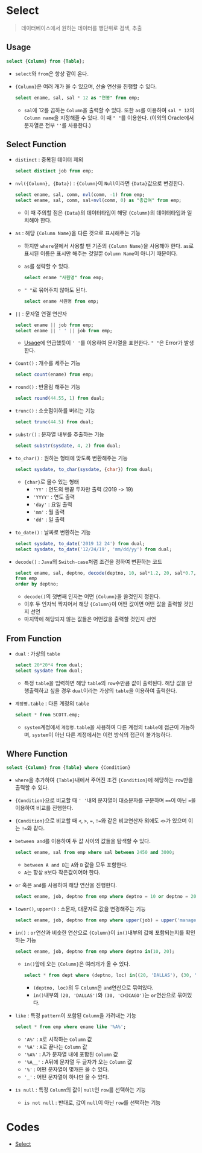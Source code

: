 # Select

> 데이터베이스에서 원하는 데이터를 행단위로 검색, 추출

## Usage

```sql
select {Column} from {Table};
```

* `select`와 `from`은 항상 같이 온다.

* `{Column}`은 여러 개가 올 수 있으며, 산술 연산을 진행할 수 있다.

  ```sql
  select ename, sal, sal * 12 as "연봉" from emp;
  ```

  * `sal`에 12를 곱하는 `Column`을 출력할 수 있다. 또한 `as`를 이용하여 `sal * 12`의 `Column name`을 지정해줄 수 있다. 이 때 `" "`를 이용한다. (이외의 Oracle에서 문자열은 전부 `''`를 사용한다.)

## Select Function

* `distinct` : 중복된 데이터 제외

  ```sql
  select distinct job from emp;
  ```

* `nvl({Column}, {Data})` : `{Column}`이 `Null`이라면 `{Data}`값으로 변경한다.

  ```sql
  select ename, sal, comm, nvl(comm, -1) from emp;
  select ename, sal, comm, sal+nvl(comm, 0) as "총급여" from emp;
  ```

  * 이 때 주의할 점은 `{Data}`의 데이터타입이 해당 `{Column}`의 데이터타입과 일치해야 한다.

* `as` : 해당 `{Column Name}`을 다른 것으로 표시해주는 기능

  * 하지만 `where`절에서 사용할 땐 기존의 `{Column Name}`을 사용해야 한다. `as`로 표시된 이름은 표시만 해주는 것일뿐 `Column Name`이 아니기 때문이다.

  * `as`를 생략할 수 있다.

    ```sql
    select ename "사원명" from emp;
    ```
    
  * `" "`로 묶어주지 않아도 된다.

    ```sql
    select ename 사원명 from emp;
    ```

* `||` : 문자열 연결 연산자

  ```sql
  select ename || job from emp;
  select ename || ' ' || job from emp;
  ```

  * [Usage](#oracle에서-문자열)에 언급했듯이 `' '`를 이용하여 문자열을 표현한다. `" "`은 Error가 발생한다.

* `Count()` : 개수를 세주는 기능

  ```sql
  select count(ename) from emp;
  ```
  
* `round()` : 반올림 해주는 기능

  ```sql
  select round(44.55, 1) from dual;
  ```

* `trunc()` : 소숫점이하를 버리는 기능

  ```sql
  select trunc(44.5) from dual;
  ```

* `substr()` : 문자열 내부를 추출하는 기능

  ```sql
  select substr(sysdate, 4, 2) from dual;
  ```

* `to_char()` : 원하는 형태에 맞도록 변환해주는 기능

  ```sql
  select sysdate, to_char(sysdate, {char}) from dual;
  ```

  * `{char}`로 올수 있는 형태
    * `'YY'` : 연도의 맨끝 두자만 출력 (2019 -> 19)
    * `'YYYY'` : 연도 출력
    * `'day'` : 요일 출력
    * `'mm'` : 월 출력
    * `'dd'` : 일 출력

* `to_date()` : 날짜로 변환하는 기능

  ```sql
  select sysdate, to_date('2019 12 24') from dual;
  select sysdate, to_date('12/24/19', 'mm/dd/yy') from dual;
  ```

* `decode()` : `Java`의 `Switch-case`처럼 조건을 정하여 변환하는 코드

  ```sql
  select ename, sal, deptno, decode(deptno, 10, sal*1.2, 20, sal*0.7, sal) 
  from emp 
  order by deptno;
  ```

  * `decode()`의 첫번째 인자는 어떤 `{Column}`을 쓸것인지 정한다.
  * 이후 두 인자씩 짝지어서 해당 `{Column}`이 어떤 값이면 어떤 값을 출력할 것인지 선언
  * 마지막에 해당되지 않는 값들은 어떤값을 출력할 것인지 선언

## From Function

* `dual` : 가상의 `table`

  ```sql
  select 20*20*4 from dual;
  select sysdate from dual;
  ```

  * 특정 `table`을 입력하면 해당 `table`의 `row`수만큼 값이 출력된다. 해당 값을 단행출력하고 싶을 경우 `dual`이라는 가상의 `table`을 이용하여 출력한다.
  
* `계정명.table` : 다른 계정의 `table`

  ```sql
  select * from SCOTT.emp;
  ```

  * `system`계정에서 `계정명.table`을 사용하여 다른 계정의 `table`에 접근이 가능하며, `system`이 아닌 다른 계정에서는 이런 방식의 접근이 불가능하다.

## Where Function

```sql
select {Column} from {Table} where {Condition}
```

* `where`을 추가하여 `{Table}`내에서 주어진 조건 `{Condition}`에 해당하는 `row`만을 출력할 수 있다.

* `{Condition}`으로 비교할 때 `' '`내의 문자열이 대소문자를 구분하며 `==`이 아닌 `=`을 이용하여 비교를 진행한다.

* `{Condition}`으로 비교할 때 `<`, `>`, `=`, `!=`와 같은 비교연산자 외에도 `<>`가 있으며 이는 `!=`와 같다.

* `between and`를 이용하여 두 값 사이의 값들을 탐색할 수 있다.

  ```sql
  select ename, sal from emp where sal between 2450 and 3000;
  ```

  * `between A and B`는 `A`와 `B` 값을 모두 포함한다.
  * `A`는 항상 `B`보다 작은값이어야 한다.

* `or` 혹은 `and`를 사용하여 해당 연산을 진행한다.

  ```sql
  select ename, job, deptno from emp where deptno = 10 or deptno = 20;
  ```

* `lower()`, `upper()` : 소문자, 대문자로 값을 변경해주는 기능

  ```sql
  select ename, job, deptno from emp where upper(job) = upper('manager');
  ```

* `in()` : `or`연산과 비슷한 연산으로 `{Column}`이 `in()`내부의 값에 포함되는지를 확인하는 기능

  ```sql
  select ename, job, deptno from emp where deptno in(10, 20);
  ```

  * `in()`앞에 오는 `{Column}`은 여러개가 올 수 있다.

    ```sql
    select * from dept where (deptno, loc) in((20, 'DALLAS'), (30, 'CHICAGO'));
    ```

    * `(deptno, loc)`의 두 `Column`은 `and`연산으로 묶여있다.
    * `in()`내부의 `(20, 'DALLAS')`와 `(30, 'CHICAGO')`는 `or`연산으로 묶여있다.

* `like` : 특정 `pattern`이 포함된 `Column`을 가려내는 기능

  ```sql
  select * from emp where ename like '%A%';
  ```

  * `'A%'` : `A`로 시작하는 `Column` 값
  * `'%A'` : `A`로 끝나는 `Column` 값
  * `'%A%'` : A가 문자열 내에 포함된 `Column` 값
  * `'%A__'` : A뒤에 문자열 두 글자가 오는 `Column` 값
  * `'%'` : 어떤 문자열이 몇개든 올 수 있다.
  * `'_'` : 어떤 문자열이 하나만 올 수 있다.
  
* `is null` : 특정 `Column`의 값이 `null`인 `row`를 선택하는 기능

  * `is not null` : 반대로, 값이 `null`이 아닌 `row`를 선택하는 기능

# Codes

* [Select](https://github.com/TunaHG/Eclipse_Workspace/blob/master/DB/SQL/02_Select.sql)